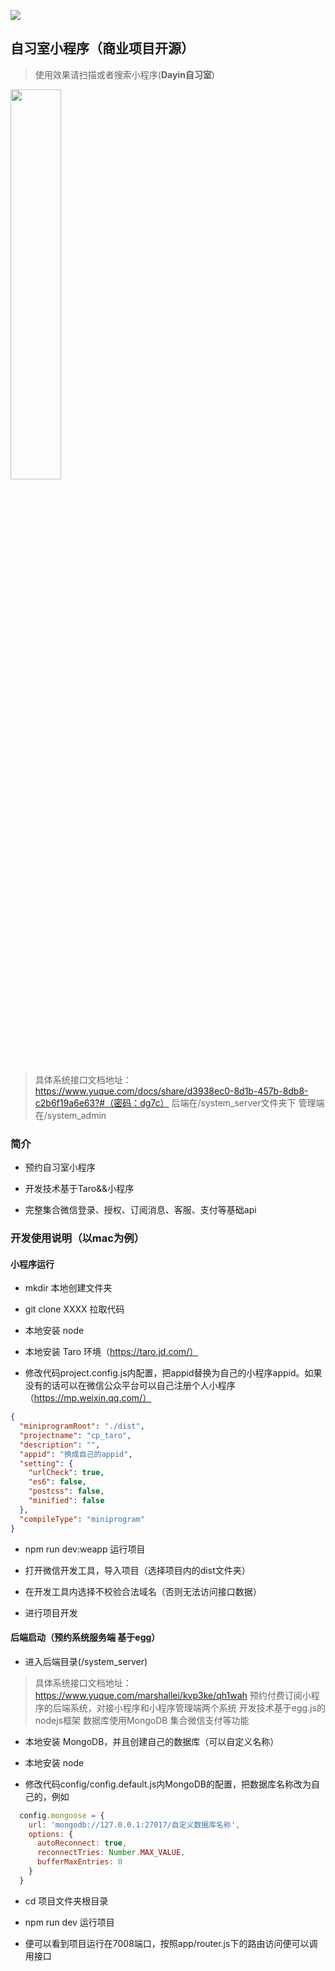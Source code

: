 ![](https://img.shields.io/badge/Author-yun--cheng-green)
## 自习室小程序（商业项目开源）
>使用效果请扫描或者搜索小程序(**Dayin自习室**)

<img src="https://cloud-print-oss.oss-cn-beijing.aliyuncs.com/icon/2691606990168_.pic_hd.jpg" width="40%" height="40%">

>具体系统接口文档地址：
>https://www.yuque.com/docs/share/d3938ec0-8d1b-457b-8db8-c2b6f19a6e63?#（密码：dg7c） 
>后端在/system_server文件夹下
>管理端在/system_admin

### 简介

- 预约自习室小程序

- 开发技术基于Taro&&小程序

- 完整集合微信登录、授权、订阅消息、客服、支付等基础api


### 开发使用说明（以mac为例）

#### 小程序运行

- mkdir 本地创建文件夹

- git clone XXXX  拉取代码

- 本地安装 node 

- 本地安装 Taro 环境（https://taro.jd.com/）

- 修改代码project.config.js内配置，把appid替换为自己的小程序appid。如果没有的话可以在微信公众平台可以自己注册个人小程序（https://mp.weixin.qq.com/）

``` Json
{
  "miniprogramRoot": "./dist",
  "projectname": "cp_taro",
  "description": "",
  "appid": "换成自己的appid",
  "setting": {
    "urlCheck": true,
    "es6": false,
    "postcss": false,
    "minified": false
  },
  "compileType": "miniprogram"
}

```

- npm run dev:weapp 运行项目


- 打开微信开发工具，导入项目（选择项目内的dist文件夹）

- 在开发工具内选择不校验合法域名（否则无法访问接口数据）

- 进行项目开发

#### 后端启动（预约系统服务端 基于egg）

- 进入后端目录(/system_server)

>具体系统接口文档地址：
>https://www.yuque.com/marshallei/kvp3ke/qh1wah
> 预约付费订阅小程序的后端系统，对接小程序和小程序管理端两个系统
>开发技术基于egg.js的nodejs框架
>数据库使用MongoDB
>集合微信支付等功能

- 本地安装 MongoDB，并且创建自己的数据库（可以自定义名称）

- 本地安装 node 

- 修改代码config/config.default.js内MongoDB的配置，把数据库名称改为自己的，例如

``` JavaScript
  config.mongoose = {
    url: 'mongodb://127.0.0.1:27017/自定义数据库名称',
    options: {
      autoReconnect: true,
      reconnectTries: Number.MAX_VALUE,
      bufferMaxEntries: 0
    }
  }
```

- cd 项目文件夹根目录  

- npm run dev 运行项目

- 便可以看到项目运行在7008端口，按照app/router.js下的路由访问便可以调用接口







